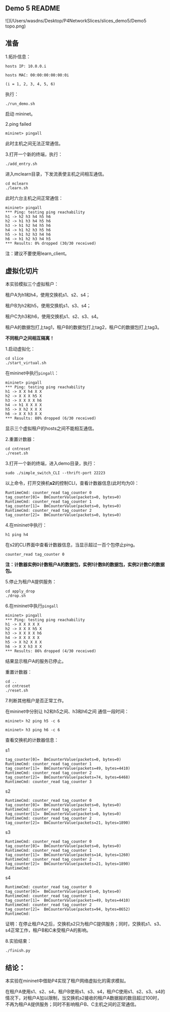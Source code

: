 ## Demo 5 README

![](/Users/wasdns/Desktop/P4NetworkSlices/slices_demo5/Demo5 topo.png)

## 准备

1.拓扑信息：

```
hosts IP: 10.0.0.i 

hosts MAC: 00:00:00:00:00:0i

(i = 1, 2, 3, 4, 5, 6)
```

执行：

```
./run_demo.sh
```

启动 mininet。

2.ping failed

```
mininet> pingall
```

此时主机之间无法正常通信。

3.打开一个新的终端，执行：

```
./add_entry.sh
```

进入mclearn目录，下发流表使主机之间相互通信。

```
cd mclearn
./learn.sh
```

此时六台主机之间正常通信：

```
mininet> pingall
*** Ping: testing ping reachability
h1 -> h2 h3 h4 h5 h6 
h2 -> h1 h3 h4 h5 h6 
h3 -> h1 h2 h4 h5 h6 
h4 -> h1 h2 h3 h5 h6 
h5 -> h1 h2 h3 h4 h6 
h6 -> h1 h2 h3 h4 h5 
*** Results: 0% dropped (30/30 received)
```

注：建议不要使用learn_client。

## 虚拟化切片

本实验模拟三个虚拟租户：

租户A为h1和h4，使用交换机s1、s2、s4；

租户B为h2和h5，使用交换机s1、s3、s4；

租户C为h3和h6，使用交换机s1、s2、s3、s4。

租户A的数据包打上tag1，租户B的数据包打上tag2，租户C的数据包打上tag3。

**不同租户之间相互隔离！**

1.启动虚拟化：

```
cd slice
./start_virtual.sh
```

在mininet中执行`pingall`：

```
mininet> pingall
*** Ping: testing ping reachability
h1 -> X X h4 X X 
h2 -> X X X h5 X 
h3 -> X X X X h6 
h4 -> h1 X X X X 
h5 -> X h2 X X X 
h6 -> X X h3 X X 
*** Results: 80% dropped (6/30 received)
```

显示三个虚拟租户的hosts之间不能相互通信。

2.重置计数器：

```
cd cntreset
./reset.sh
```

3.打开一个新的终端，进入demo目录，执行：

```
sudo ./simple_switch_CLI --thrift-port 22223
```

以上命令，打开交换机**s2**的控制CLI，查看计数器信息(此时均为0)：

```
RuntimeCmd: counter_read tag_counter 0
tag_counter[0]=  BmCounterValue(packets=0, bytes=0)
RuntimeCmd: counter_read tag_counter 1
tag_counter[1]=  BmCounterValue(packets=0, bytes=0)
RuntimeCmd: counter_read tag_counter 2
tag_counter[2]=  BmCounterValue(packets=0, bytes=0)
```

4.在mininet中执行：

```
h1 ping h4
```

在s2的CLI界面中查看计数器信息，当显示超过一百个包停止ping。

```
counter_read tag_counter 0
```

**注：计数器实例0计数租户A的数据包，实例1计数B的数据包，实例2计数C的数据包。**

5.停止为租户A提供服务：

```
cd apply_drop
./drop.sh
```

6.在mininet中执行`pingall`

```
mininet> pingall
*** Ping: testing ping reachability
h1 -> X X X X X 
h2 -> X X X h5 X 
h3 -> X X X X h6 
h4 -> X X X X X 
h5 -> X h2 X X X 
h6 -> X X h3 X X 
*** Results: 86% dropped (4/30 received)
```

结果显示租户A的服务已停止。

重置计数器：

```
cd ..
cd cntreset
./reset.sh
```

7.判断其他租户是否正常工作。

在mininet中分别让 h2和h5之间、h3和h6之间 通信一段时间：

```
mininet> h2 ping h5 -c 6
```

```
mininet> h3 ping h6 -c 6
```

查看交换机的计数器信息：

s1

```
tag_counter[0]=  BmCounterValue(packets=0, bytes=0)
RuntimeCmd: counter_read tag_counter 1
tag_counter[1]=  BmCounterValue(packets=49, bytes=4410)
RuntimeCmd: counter_read tag_counter 2
tag_counter[2]=  BmCounterValue(packets=74, bytes=6468)
RuntimeCmd: counter_read tag_counter 3
```

s2

```
RuntimeCmd: counter_read tag_counter 0
tag_counter[0]=  BmCounterValue(packets=0, bytes=0)
RuntimeCmd: counter_read tag_counter 1
tag_counter[1]=  BmCounterValue(packets=0, bytes=0)
RuntimeCmd: counter_read tag_counter 2
tag_counter[2]=  BmCounterValue(packets=21, bytes=1890)
```

s3

```
RuntimeCmd: counter_read tag_counter 0
tag_counter[0]=  BmCounterValue(packets=0, bytes=0)
RuntimeCmd: counter_read tag_counter 1
tag_counter[1]=  BmCounterValue(packets=14, bytes=1260)
RuntimeCmd: counter_read tag_counter 2
tag_counter[2]=  BmCounterValue(packets=21, bytes=1890)
RuntimeCmd: 
```

s4

```
RuntimeCmd: counter_read tag_counter 0
tag_counter[0]=  BmCounterValue(packets=0, bytes=0)
RuntimeCmd: counter_read tag_counter 1
tag_counter[1]=  BmCounterValue(packets=49, bytes=4410)
RuntimeCmd: counter_read tag_counter 2
tag_counter[2]=  BmCounterValue(packets=94, bytes=8652)
RuntimeCmd: 
```

证明：在停止租户A之后，交换机s2只为租户C提供服务；同时，交换机s1、s3、s4正常工作，租户B和C未受租户A的影响。

8.实验结束：

```
./finish.py
```

## 结论：

本实验在mininet中借助P4实现了租户网络虚拟化的需求模拟。

在租户A使用s1、s2、s4，租户B使用s1、s3、s4，租户C使用s1、s2、s3、s4的情况下，对租户A加以限制，当交换机s2接收的租户A数据报的数目超过100时，不再为租户A提供服务；同时不影响租户B、C主机之间的正常通信。

